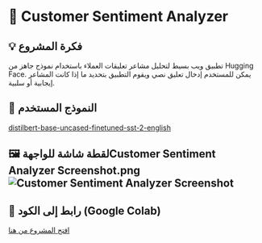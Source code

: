 # 🧠 Customer Sentiment Analyzer

## 💡 فكرة المشروع
تطبيق ويب بسيط لتحليل مشاعر تعليقات العملاء باستخدام نموذج جاهز من Hugging Face. يمكن للمستخدم إدخال تعليق نصي ويقوم التطبيق بتحديد ما إذا كانت المشاعر إيجابية أو سلبية.

## 🤖 النموذج المستخدم
[distilbert-base-uncased-finetuned-sst-2-english](https://huggingface.co/distilbert-base-uncased-finetuned-sst-2-english)

## 🖼 لقطة شاشة للواجهةCustomer Sentiment Analyzer Screenshot.png![Customer Sentiment Analyzer Screenshot](https://github.com/user-attachments/assets/065c3bfd-294f-42cb-bbb8-604b9e036d1b)


## 🔗 رابط إلى الكود (Google Colab)
[افتح المشروع من هنا](https://colab.research.google.com/drive/1nuHQOm2hdCFTCuiou3RmZg1-DvkyCgNt)

